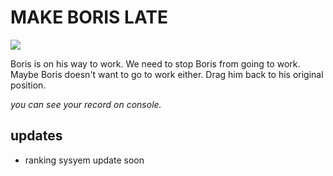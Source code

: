 # MAKE BORIS LATE

![](https://velog.velcdn.com/images/kt5680608/post/09362112-b313-4df4-b5e4-463cc8ba6370/image.gif)

Boris is on his way to work.
We need to stop Boris from going to work.
Maybe Boris doesn't want to go to work either.
Drag him back to his original position.

_you can see your record on console._

## updates

- ranking sysyem update soon
